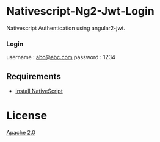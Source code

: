 # Nativescript-Ng2-Jwt-Login
Nativescript Authentication using angular2-jwt.

### Login
username : abc@abc.com
password : 1234

## Requirements

* [Install NativeScript](http://docs.nativescript.org/start/getting-started#install-nativescript-and-configure-your-environment)

# License

[Apache 2.0](/LICENSE)
